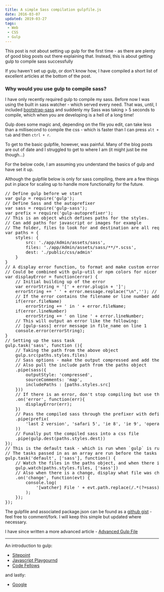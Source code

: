 ```yaml
---
title: A simple Sass compilation gulpfile.js
date: 2016-03-07
updated: 2019-03-27
tags:
 - Web
 - CSS
 - Gulp
---
```


<p>This post is not about setting up gulp for the first time - as there are plenty of good blog posts out there explaining that. Instead, this is about getting gulp to compile sass successfully<br></p>
<p>If you haven't set up gulp, or don't know how, I have compiled a short list of excellent articles at the bottom of the post.</p>
<h3>Why would you use gulp to compile sass?</h3>
<p>I have only recently required gulp to compile my sass. Before now I was using the built in sass watcher - which served every need. That was, until, I included <a href="https://github.com/twbs/bootstrap-sass">bootstrap-sass</a> and suddenly my Sass was taking &gt; 5 seconds to compile, which when you are developing is a hell of a long time!</p>
<p>Gulp does some magic and, depending on the file you edit, can take less than a millisecond to compile the css - which is faster than I can press <code>alt + tab</code> and then <code>ctrl + r</code>.</p>
<p>To get to the basic gulpfile, however, was painful. Many of the blog posts are out of date and I struggled to get to where I am (it might just be me though...)</p>
<p>For the below code, I am assuming you understand the basics of gulp and have set it up.</p>
<p>Although the gulpfile below is only for sass compiling, there are a few things put in place for scaling up to handle more functionality for the future.</p>
<pre class="language-javascript">// Define gulp before we start
var gulp = require('gulp');
// Define Sass and the autoprefixer
var sass = require('gulp-sass');
var prefix = require('gulp-autoprefixer');
// This is an object which defines paths for the styles.
// Can add paths for javascript or images for example
// The folder, files to look for and destination are all required for sass
var paths = {
    styles: {
        src: './app/Admin/assets/sass',
        files: './app/Admin/assets/sass/**/*.scss',
        dest: './public/css/admin'
    }
}
// A display error function, to format and make custom errors more uniform
// Could be combined with gulp-util or npm colors for nicer output
var displayError = function(error) {
    // Initial building up of the error
    var errorString = '[' + error.plugin + ']';
    errorString += ' ' + error.message.replace("\n",''); // Removes new line at the end
    // If the error contains the filename or line number add it to the string
    if(error.fileName)
        errorString += ' in ' + error.fileName;
    if(error.lineNumber)
        errorString += ' on line ' + error.lineNumber;
    // This will output an error like the following:
    // [gulp-sass] error message in file_name on line 1
    console.error(errorString);
}
// Setting up the sass task
gulp.task('sass', function (){
    // Taking the path from the above object
    gulp.src(paths.styles.files)
    // Sass options - make the output compressed and add the source map
    // Also pull the include path from the paths object
    .pipe(sass({
        outputStyle: 'compressed',
        sourceComments: 'map',
        includePaths : [paths.styles.src]
    }))
    // If there is an error, don't stop compiling but use the custom displayError function
    .on('error', function(err){
        displayError(err);
    })
    // Pass the compiled sass through the prefixer with defined 
    .pipe(prefix(
        'last 2 version', 'safari 5', 'ie 8', 'ie 9', 'opera 12.1', 'ios 6', 'android 4'
    ))
    // Funally put the compiled sass into a css file
    .pipe(gulp.dest(paths.styles.dest))
});
// This is the default task - which is run when `gulp` is run
// The tasks passed in as an array are run before the tasks within the function
gulp.task('default', ['sass'], function() { 
    // Watch the files in the paths object, and when there is a change, fun the functions in the array
    gulp.watch(paths.styles.files, ['sass'])
    // Also when there is a change, display what file was changed, only showing the path after the 'sass folder'
    .on('change', function(evt) {
        console.log(
            '[watcher] File ' + evt.path.replace(/.*(?=sass)/,'') + ' was ' + evt.type + ', compiling...'
        );
    });
});</pre>
<p>The gulpfile and associated package.json can be found as a <a href="https://gist.github.com/mikestreety/9525414">github gist</a> - feel free to comment/fork. I will keep this simple but updated where necessary.</p>
<div class="info">I have since written a more advanced article - <a href="https://www.mikestreety.co.uk/blog/advanced-gulp-file">Advanced Gulp File</a></div>
<hr>
<p>An introduction to gulp:</p>
<ul>
<li><a href="http://www.sitepoint.com/introduction-gulp-js/">Sitepoint</a></li>
<li><a href="http://javascriptplayground.com/blog/2014/02/an-intro-to-gulp/">Javascript Playgournd</a></li>
<li><a href="http://www.codefellows.org/blogs/quick-intro-to-gulp-js">Code Fellows</a></li>
</ul>
<p>and lastly:</p>
<ul>
<li><a href="https://www.google.co.uk/search?q=an+introduction+to+gulp">Google</a></li>
</ul>
